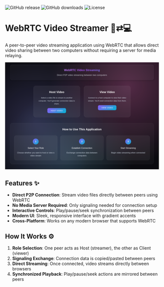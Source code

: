 ![GitHub release](https://img.shields.io/github/v/release/drfuera/WebRTCinema)    ![GitHub downloads](https://img.shields.io/github/downloads/drfuera/WebRTCinema/total)    ![License](https://img.shields.io/badge/License-MIT-red)  

# WebRTC Video Streamer 🎥⇄💻

A peer-to-peer video streaming application using WebRTC that allows direct video sharing between two computers without requiring a server for media relaying.

![Demo Screenshot](https://github.com/drfuera/WebRTCinema/blob/main/screenshot.png)

## Features ✨

- **Direct P2P Connection**: Stream video files directly between peers using WebRTC
- **No Media Server Required**: Only signaling needed for connection setup
- **Interactive Controls**: Play/pause/seek synchronization between peers
- **Modern UI**: Sleek, responsive interface with gradient accents
- **Cross-Platform**: Works on any modern browser that supports WebRTC

## How It Works ⚙️

1. **Role Selection**: One peer acts as Host (streamer), the other as Client (viewer)
2. **Signaling Exchange**: Connection data is copied/pasted between peers
3. **Direct Streaming**: Once connected, video streams directly between browsers
4. **Synchronized Playback**: Play/pause/seek actions are mirrored between peers
